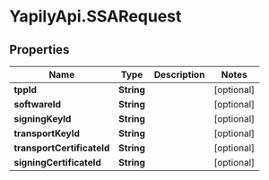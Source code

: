 # YapilyApi.SSARequest

## Properties

Name | Type | Description | Notes
------------ | ------------- | ------------- | -------------
**tppId** | **String** |  | [optional] 
**softwareId** | **String** |  | [optional] 
**signingKeyId** | **String** |  | [optional] 
**transportKeyId** | **String** |  | [optional] 
**transportCertificateId** | **String** |  | [optional] 
**signingCertificateId** | **String** |  | [optional] 



